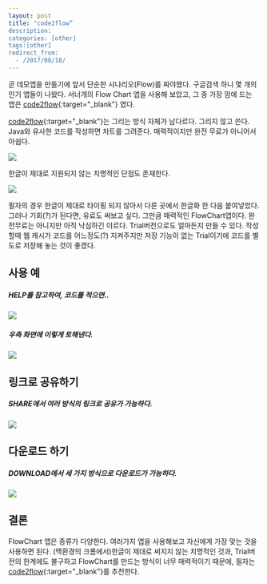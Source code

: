 ```yaml
---
layout: post
title: "code2flow”
description: 
categories: [other]
tags:[other]
redirect_from:
  - /2017/08/18/
---
```


곧 데모앱을 만들기에 앞서 단순한 시나리오(Flow)를 짜야했다. 구글검색 하니 몇 개의 인기 앱들이 나왔다. 서너개의 Flow Chart 앱을 사용해 보았고, 그 중 가장 맘에 드는 앱은 [code2flow](https://code2flow.com/){:target="_blank"} 였다.

 [code2flow](https://code2flow.com/){:target="_blank"}는 그리는 방식 자체가 남다르다. 그리지 않고 쓴다. Java와 유사한 코드를 작성하면 차트를 그려준다. 매력적이지만 완전 무료가 아니어서 아쉽다. 

![](https://ovso.github.io/images/2017-06-08-code2flow-01.png)

한글이 제대로 지원되지 않는 치명적인 단점도 존재한다. 

![](https://ovso.github.io/images/2017-06-08-code2flow-02.png)

필자의 경우 한글이 제대로 타이핑 되지 않아서 다른 곳에서 한글화 한 다음 붙여넣었다. 그러나 기회(?)가 된다면, 유료도 써보고 싶다. 그만큼 매력적인 FlowChart앱이다. 완전무료는 아니지만 아직 낙심하긴 이르다. Trial버전으로도 얼마든지 만들 수 있다. 작성할때 웹 캐시가 코드를 어느정도(?) 지켜주지만 저장 기능이 없는 Trial이기에 코드를 별도로 저장해 놓는 것이 좋겠다.

## 사용 예

##### HELP를 참고하여, 코드를 적으면..

![](https://ovso.github.io/images/2017-06-08-code2flow-03.png)



##### 우측 화면에 이렇게 토해낸다.

![](https://ovso.github.io/images/2017-06-08-code2flow-04.png)



## 링크로 공유하기

##### SHARE에서 여러 방식의 링크로 공유가 가능하다.

![](../../images/2017-06-08-code2flow-05.png)

## 다운로드 하기

##### DOWNLOAD에서 세 가지 방식으로 다운로드가 가능하다.

![](https://ovso.github.io/images/2017-06-08-code2flow-06.png)

## 결론

FlowChart 앱은 종류가 다양한다. 여러가지 앱을 사용해보고 자신에게 가장 맞는 것을 사용하면 된다.  (맥환경의 크롬에서)한글이 제대로 써지지  않는 치명적인 것과, Trial버전의 한계에도 불구하고 FlowChart를 만드는 방식이 너무 매력적이기 때문에, 필자는 [code2flow](https://code2flow.com/){:target="_blank"}를 추천한다.
